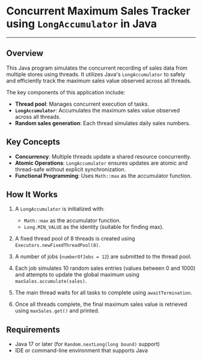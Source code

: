 # Concurrent Maximum Sales Tracker using `LongAccumulator` in Java

---

## Overview

This Java program simulates the concurrent recording of sales data from multiple stores using threads. It utilizes Java's `LongAccumulator` to safely and efficiently track the maximum sales value observed across all threads.

The key components of this application include:

- **Thread pool**: Manages concurrent execution of tasks.
- **`LongAccumulator`**: Accumulates the maximum sales value observed across all threads.
- **Random sales generation**: Each thread simulates daily sales numbers.

## Key Concepts

- **Concurrency**: Multiple threads update a shared resource concurrently.
- **Atomic Operations**: `LongAccumulator` ensures updates are atomic and thread-safe without explicit synchronization.
- **Functional Programming**: Uses `Math::max` as the accumulator function.

## How It Works

1. A `LongAccumulator` is initialized with:
   - `Math::max` as the accumulator function.
   - `Long.MIN_VALUE` as the identity (suitable for finding max).

2. A fixed thread pool of 8 threads is created using `Executors.newFixedThreadPool(8)`.

3. A number of jobs (`numberOfJobs = 12`) are submitted to the thread pool.

4. Each job simulates 10 random sales entries (values between 0 and 1000) and attempts to update the global maximum using `maxSales.accumulate(sales)`.

5. The main thread waits for all tasks to complete using `awaitTermination`.

6. Once all threads complete, the final maximum sales value is retrieved using `maxSales.get()` and printed.

## Requirements

- Java 17 or later (for `Random.nextLong(long bound)` support)
- IDE or command-line environment that supports Java
